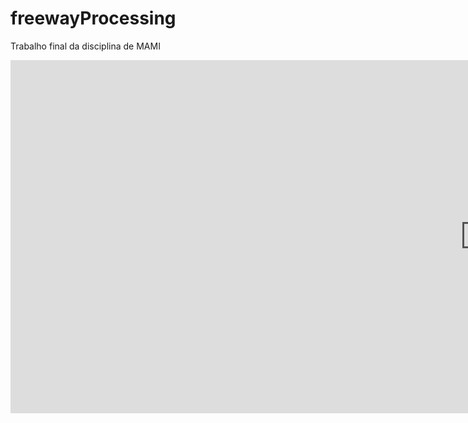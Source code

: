 # freewayProcessing
Trabalho final da disciplina de MAMI

<iframe width="1518" height="565" src="https://www.youtube.com/embed/ahN6f-e6OW0" title="Trabalho final - MAMI: Ana Carolina Clark e Jose Henrique Paula" frameborder="0" allow="accelerometer; autoplay; clipboard-write; encrypted-media; gyroscope; picture-in-picture" allowfullscreen></iframe>
